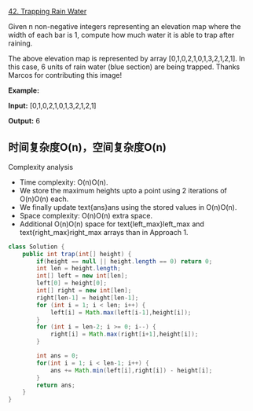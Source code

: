 [42. Trapping Rain Water](https://leetcode.com/problems/trapping-rain-water/)

Given n non-negative integers representing an elevation map where the width of each bar is 1, compute how much water it is able to trap after raining.


The above elevation map is represented by array [0,1,0,2,1,0,1,3,2,1,2,1]. In this case, 6 units of rain water (blue section) are being trapped. Thanks Marcos for contributing this image!

**Example:**

**Input:** [0,1,0,2,1,0,1,3,2,1,2,1]

**Output:** 6

## 时间复杂度O(n)，空间复杂度O(n)

Complexity analysis

- Time complexity: O(n)O(n).
 - We store the maximum heights upto a point using 2 iterations of O(n)O(n) each.
 - We finally update text{ans}ans using the stored values in O(n)O(n).
- Space complexity: O(n)O(n) extra space.
 - Additional O(n)O(n) space for text{left_max}left_max and text{right_max}right_max arrays than in Approach 1.

```java
class Solution {
    public int trap(int[] height) {
        if(height == null || height.length == 0) return 0;
        int len = height.length;
        int[] left = new int[len];
        left[0] = height[0];
        int[] right = new int[len];
        right[len-1] = height[len-1];
        for (int i = 1; i < len; i++) {
            left[i] = Math.max(left[i-1],height[i]);
        }
        for (int i = len-2; i >= 0; i--) {
            right[i] = Math.max(right[i+1],height[i]);
        }

        int ans = 0;
        for(int i = 1; i < len-1; i++) {
            ans += Math.min(left[i],right[i]) - height[i];
        }
        return ans;
    }
}
```
